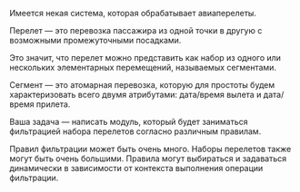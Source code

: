 Имеется некая система, которая обрабатывает авиаперелеты.

Перелет — это перевозка пассажира из одной точки в другую с возможными промежуточными посадками.

Это значит, что перелет можно представить как набор из одного или нескольких элементарных перемещений, называемых сегментами.

Сегмент — это атомарная перевозка, которую для простоты будем характеризовать всего двумя атрибутами: дата/время вылета и дата/время прилета.

Ваша задача — написать модуль, который будет заниматься фильтрацией набора перелетов согласно различным правилам.

Правил фильтрации может быть очень много.
Наборы перелетов также могут быть очень большими.
Правила могут выбираться и задаваться динамически в зависимости от контекста выполнения операции фильтрации.
